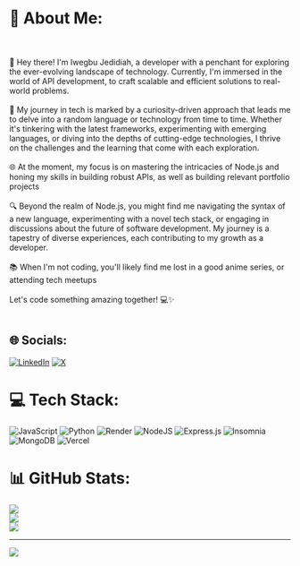 # 💫 About Me:
<br><br>👋 Hey there! I'm Iwegbu Jedidiah, a developer with a penchant for exploring the ever-evolving landscape of technology. Currently, I'm immersed in the world of API development, to craft scalable and efficient solutions to real-world problems.<br><br>🚀 My journey in tech is marked by a curiosity-driven approach that leads me to delve into a random language or technology from time to time. Whether it's tinkering with the latest frameworks, experimenting with emerging languages, or diving into the depths of cutting-edge technologies, I thrive on the challenges and the learning that come with each exploration.<br><br>🌐 At the moment, my focus is on mastering the intricacies of Node.js and honing my skills in building robust APIs, as well as building relevant portfolio projects<br><br>🔍 Beyond the realm of Node.js, you might find me navigating the syntax of a new language, experimenting with a novel tech stack, or engaging in discussions about the future of software development. My journey is a tapestry of diverse experiences, each contributing to my growth as a developer.<br><br>📚 When I'm not coding, you'll likely find me lost in a good anime series, or attending tech meetups<br><br>Let's code something amazing together! 💻✨<br><br>


## 🌐 Socials:
[![LinkedIn](https://img.shields.io/badge/LinkedIn-%230077B5.svg?logo=linkedin&logoColor=white)](https://linkedin.com/in/https://www.linkedin.com/in/iwegbu-jedidiah) [![X](https://img.shields.io/badge/X-black.svg?logo=X&logoColor=white)](https://x.com/https://x.com/Hashkitti001) 

# 💻 Tech Stack:
![JavaScript](https://img.shields.io/badge/javascript-%23323330.svg?style=for-the-badge&logo=javascript&logoColor=%23F7DF1E) ![Python](https://img.shields.io/badge/python-3670A0?style=for-the-badge&logo=python&logoColor=ffdd54) ![Render](https://img.shields.io/badge/Render-%46E3B7.svg?style=for-the-badge&logo=render&logoColor=white) ![NodeJS](https://img.shields.io/badge/node.js-6DA55F?style=for-the-badge&logo=node.js&logoColor=white) ![Express.js](https://img.shields.io/badge/express.js-%23404d59.svg?style=for-the-badge&logo=express&logoColor=%2361DAFB) ![Insomnia](https://img.shields.io/badge/Insomnia-black?style=for-the-badge&logo=insomnia&logoColor=5849BE) ![MongoDB](https://img.shields.io/badge/MongoDB-%234ea94b.svg?style=for-the-badge&logo=mongodb&logoColor=white) ![Vercel](https://img.shields.io/badge/vercel-%23000000.svg?style=for-the-badge&logo=vercel&logoColor=white)
# 📊 GitHub Stats:
![](https://github-readme-stats.vercel.app/api?username=hashkitti001&theme=dark&hide_border=false&include_all_commits=false&count_private=true)<br/>
![](https://github-readme-streak-stats.herokuapp.com/?user=hashkitti001&theme=dark&hide_border=false)<br/>
![](https://github-readme-stats.vercel.app/api/top-langs/?username=hashkitti001&theme=dark&hide_border=false&include_all_commits=false&count_private=true&layout=compact)

---
[![](https://visitcount.itsvg.in/api?id=hashkitti001&icon=0&color=0)](https://visitcount.itsvg.in)

<!-- Proudly created with GPRM ( https://gprm.itsvg.in ) -->
